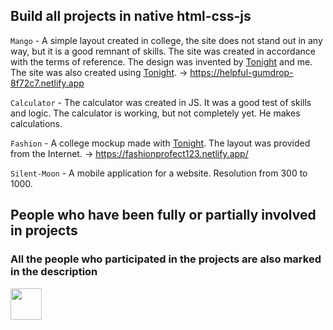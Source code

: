 ## Build all projects in native html-css-js

`Mango` - A simple layout created in college, the site does not stand out in any way, but it is a good remnant of skills. The site was created in accordance with the terms of reference. The design was invented by <a href="https://github.com/Tonight11">Tonight</a> and me. The site was also created using <a href="https://github.com/Tonight11">Tonight</a>.  -> https://helpful-gumdrop-8f72c7.netlify.app


`Calculator` - The calculator was created in JS. It was a good test of skills and logic. The calculator is working, but not completely yet. He makes calculations.


`Fashion` - A college mockup made with <a href="https://github.com/Tonight11">Tonight</a>. The layout was provided from the Internet. -> 
https://fashionprofect123.netlify.app/

`Silent-Moon` - A mobile application for a website. Resolution from 300 to 1000.


## People who have been fully or partially involved in projects
### All the people who participated in the projects are also marked in the description

<a href="https://github.com/Tonight11">
  <img width="50px" src="https://avatars.githubusercontent.com/u/64700669?v=4"/>
</a>
